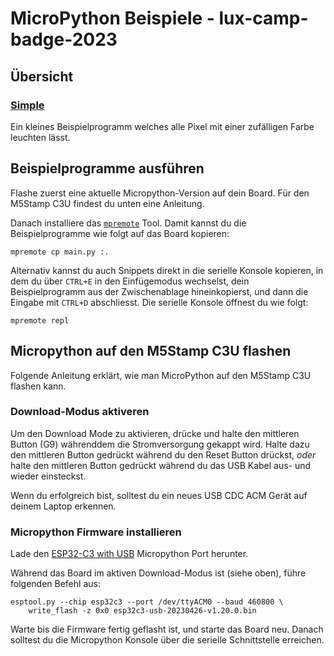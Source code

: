 # MicroPython Beispiele - lux-camp-badge-2023

## Übersicht

### [Simple](Simple/main.py)

Ein kleines Beispielprogramm welches alle Pixel mit einer zufälligen Farbe
leuchten lässt.

## Beispielprogramme ausführen

Flashe zuerst eine aktuelle Micropython-Version auf dein Board. Für den M5Stamp
C3U findest du unten eine Anleitung.

Danach installiere das
[`mpremote`](https://docs.micropython.org/en/latest/reference/mpremote.html) Tool.
Damit kannst du die Beispielprogramme wie folgt auf das Board kopieren:

    mpremote cp main.py :.

Alternativ kannst du auch Snippets direkt in die serielle Konsole kopieren,
in dem du über `CTRL+E` in den Einfügemodus wechselst, dein Beispielprogramm
aus der Zwischenablage hineinkopierst, und dann die Eingabe mit `CTRL+D`
abschliesst. Die serielle Konsole öffnest du wie folgt:

    mpremote repl


## Micropython auf den M5Stamp C3U flashen

Folgende Anleitung erklärt, wie man MicroPython auf den M5Stamp C3U flashen kann.

### Download-Modus aktiveren

Um den Download Mode zu aktivieren, drücke und halte den mittleren Button (G9)
währenddem die Stromversorgung gekappt wird. Halte dazu den mittleren Button
gedrückt während du den Reset Button drückst, _oder_ halte den mittleren Button
gedrückt während du das USB Kabel aus- und wieder einsteckst.

Wenn du erfolgreich bist, solltest du ein neues USB CDC ACM Gerät auf deinem
Laptop erkennen.

### Micropython Firmware installieren

Lade den [ESP32-C3 with USB](https://micropython.org/download/esp32c3-usb/)
Micropython Port herunter.

Während das Board im aktiven Download-Modus ist (siehe oben),
führe folgenden Befehl aus:

```
esptool.py --chip esp32c3 --port /dev/ttyACM0 --baud 460800 \
    write_flash -z 0x0 esp32c3-usb-20230426-v1.20.0.bin
```

Warte bis die Firmware fertig geflasht ist, und starte das Board neu. Danach
solltest du die Micropython Konsole über die serielle Schnittstelle erreichen.

